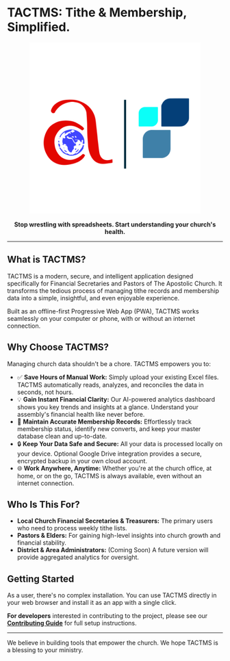 # TACTMS: Tithe & Membership, Simplified.

<p align="center">
  <img src="/img/TAC-Dexify-for-light-bg-only-logo.svg" alt="TACTMS Logo" width="400"/>
</p>

<p align="center">
  <strong>Stop wrestling with spreadsheets. Start understanding your church's health.</strong>
</p>

---

## What is TACTMS?

TACTMS is a modern, secure, and intelligent application designed specifically for Financial Secretaries and Pastors of The Apostolic Church. It transforms the tedious process of managing tithe records and membership data into a simple, insightful, and even enjoyable experience.

Built as an offline-first Progressive Web App (PWA), TACTMS works seamlessly on your computer or phone, with or without an internet connection.

## Why Choose TACTMS?

Managing church data shouldn't be a chore. TACTMS empowers you to:

-   ✅ **Save Hours of Manual Work:** Simply upload your existing Excel files. TACTMS automatically reads, analyzes, and reconciles the data in seconds, not hours.
-   💡 **Gain Instant Financial Clarity:** Our AI-powered analytics dashboard shows you key trends and insights at a glance. Understand your assembly's financial health like never before.
-   👥 **Maintain Accurate Membership Records:** Effortlessly track membership status, identify new converts, and keep your master database clean and up-to-date.
-   🔒 **Keep Your Data Safe and Secure:** All your data is processed locally on your device. Optional Google Drive integration provides a secure, encrypted backup in your own cloud account.
-   🌐 **Work Anywhere, Anytime:** Whether you're at the church office, at home, or on the go, TACTMS is always available, even without an internet connection.

## Who Is This For?

-   **Local Church Financial Secretaries & Treasurers:** The primary users who need to process weekly tithe lists.
-   **Pastors & Elders:** For gaining high-level insights into church growth and financial stability.
-   **District & Area Administrators:** (Coming Soon) A future version will provide aggregated analytics for oversight.

## Getting Started

As a user, there's no complex installation. You can use TACTMS directly in your web browser and install it as an app with a single click.

**For developers** interested in contributing to the project, please see our [**Contributing Guide**](CONTRIBUTING.md) for full setup instructions.

---

We believe in building tools that empower the church. We hope TACTMS is a blessing to your ministry.